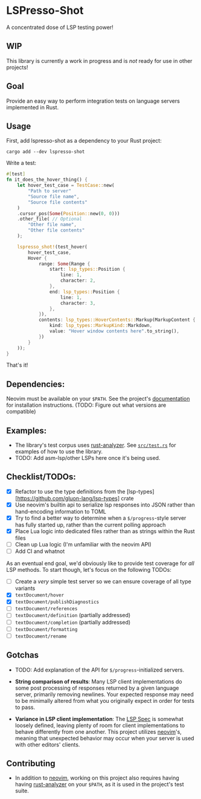 # LSPresso-Shot

A concentrated dose of LSP testing power!

## WIP

This library is currently a work in progress and is *not* ready for use in other projects!

## Goal

Provide an easy way to perform integration tests on language servers implemented in Rust.

## Usage

First, add lspresso-shot as a dependency to your Rust project:

```shell
cargo add --dev lspresso-shot
```

Write a test:

```rust
#[test]
fn it_does_the_hover_thing() {
    let hover_test_case = TestCase::new(
        "Path to server"
        "Source file name",
        "Source file contents"
    )
    .cursor_pos(Some(Position::new(0, 0)))
    .other_file( // Optional
        "Other file name",
        "Other file contents"
    );

    lspresso_shot!(test_hover(
        hover_test_case,
        Hover {
            range: Some(Range {
                start: lsp_types::Position {
                    line: 1,
                    character: 2,
                },
                end: lsp_types::Position {
                    line: 1,
                    character: 3,
                },
            }),
            contents: lsp_types::HoverContents::Markup(MarkupContent {
                kind: lsp_types::MarkupKind::Markdown,
                value: "Hover window contents here".to_string(),
            })
        }
    ));
}
```

That's it!

## Dependencies:

Neovim must be available on your `$PATH`. See the project's [documentation][nvim-install-docs]
for installation instructions. (TODO: Figure out what versions are compatible)

## Examples:

- The library's test corpus uses [rust-analyzer][rust-analyzer]. See [`src/test.rs`][repo-tests]
for examples of how to use the library.
- TODO: Add asm-lsp/other LSPs here once it's being used.

## Checklist/TODOs:

- [x] Refactor to use the type definitions from the [lsp-types][https://github.com/gluon-lang/lsp-types]
crate
- [x] Use neovim's builtin api to serialize lsp responses into JSON rather than
hand-encoding information to TOML
- [x] Try to find a better way to determine when a `$/progress`-style server has
fully started up, rather than the current polling approach
- [x] Place Lua logic into dedicated files rather than as strings within the Rust
files
- [ ] Clean up Lua logic (I'm unfamiliar with the neovim API)
- [ ] Add CI and whatnot

As an eventual end goal, we'd obviously like to provide test coverage for *all* LSP methods.
To start though, let's focus on the following TODOs:

- [ ] Create a *very* simple test server so we can ensure coverage of all type variants
- [x] `textDocument/hover`
- [x] `textDocument/publishDiagnostics`
- [ ] `textDocument/references`
- [ ] `textDocument/definition` (partially addressed)
- [ ] `textDocument/completion` (partially addressed)
- [ ] `textDocument/formatting`
- [ ] `textDocument/rename`

## Gotchas

- TODO: Add explanation of the API for `$/progress`-initialized servers.

- **String comparison of results**: Many LSP client implementations do some post processing
of responses returned by a given language server, primarily removing newlines. Your expected
response may need to be minimally altered from what you originally expect in order for tests
to pass.

- **Variance in LSP client implementation**: The [LSP Spec][lsp-spec] is somewhat loosely defined,
leaving plenty of room for client implementations to behave differently from one another. This
project utilizes [neovim][nvim-repo]'s, meaning that unexpected behavior may occur when your server
is used with other editors' clients.

## Contributing

- In addition to [neovim][nvim-repo], working on this project also requires having having
[rust-analyzer][rust-analyzer] on your `$PATH`, as it is used in the project's test suite.

[lsp-spec]: https://microsoft.github.io/language-server-protocol/specifications/lsp/3.17/specification/
[nvim-repo]: https://github.com/neovim/neovim
[nvim-install-docs]: https://github.com/neovim/neovim#install-from-source
[rust-analyzer]: https://github.com/rust-lang/rust-analyzer
[repo-tests]: https://github.com/WillLillis/lspresso-shot/blob/master/src/test.rs
